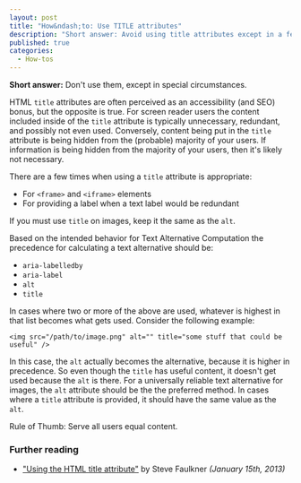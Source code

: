 ```yaml
---
layout: post
title: "How&ndash;to: Use TITLE attributes"
description: "Short answer: Avoid using title attributes except in a few special circumstances."
published: true
categories:
  - How-tos
---
```

**Short answer:** Don't use them, except in special circumstances.

HTML `title` attributes are often perceived as an accessibility (and SEO) bonus, but the opposite is true. For screen reader users the content included inside of the `title` attribute is typically unnecessary, redundant, and possibly not even used. Conversely, content being put in the `title` attribute is being hidden from the (probable) majority of your users. If information is being hidden from the majority of your users, then it's likely not necessary.

There are a few times when using a `title` attribute is appropriate:

- For `<frame>` and `<iframe>` elements
- For providing a label when a text label would be redundant

If you must use `title` on images, keep it the same as the `alt`.

Based on the intended behavior for Text Alternative Computation the precedence for calculating a text alternative should be:

- `aria-labelledby`
- `aria-label`
- `alt`
- `title`

In cases where two or more of the above are used, whatever is highest in that list becomes what gets used. Consider the following example:

```
<img src="/path/to/image.png" alt="" title="some stuff that could be useful" />
```

In this case, the `alt` actually becomes the alternative, because it is higher in precedence. So even though the `title` has useful content, it doesn't get used because the `alt` is there. For a universally reliable text alternative for images, the `alt` attribute should be the the preferred method. In cases where a `title` attribute is provided, it should have the same value as the `alt`.

Rule of Thumb: Serve all users equal content.

### Further reading
- ["Using the HTML title attribute"](https://developer.paciellogroup.com/blog/2013/01/using-the-html-title-attribute-updated/) by Steve Faulkner _(January 15th, 2013)_
